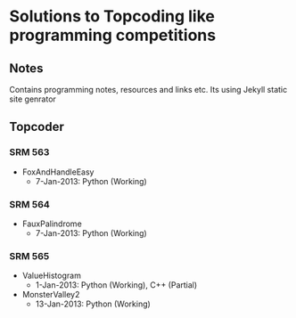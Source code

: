 Solutions to Topcoding like programming competitions
====================================================

Notes
-----
Contains programming notes, resources and links etc. Its using Jekyll static site genrator

Topcoder
--------

### SRM 563 ###
 * FoxAndHandleEasy
    * 7-Jan-2013: Python (Working)
    
### SRM 564 ###
  * FauxPalindrome
    * 7-Jan-2013: Python (Working)
    
### SRM 565 ### 
  * ValueHistogram 
    * 1-Jan-2013: Python (Working), C++ (Partial)
  * MonsterValley2
    * 13-Jan-2013: Python (Working)

